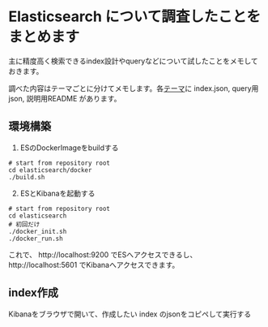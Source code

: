 # Elasticsearch について調査したことをまとめます

主に精度高く検索できるindex設計やqueryなどについて試したことをメモしておきます。

調べた内容はテーマごとに分けてメモします。各[テーマ](elasticsearch/theme)に index.json, query用json, 説明用README があります。

## 環境構築

1. ESのDockerImageをbuildする
　
```
# start from repository root
cd elasticsearch/docker
./build.sh
```

2. ESとKibanaを起動する

```
# start from repository root
cd elasticsearch
# 初回だけ
./docker_init.sh
./docker_run.sh
```

これで、 http://localhost:9200 でESへアクセスできるし、 http://localhost:5601 でKibanaへアクセスできます。

## index作成

Kibanaをブラウザで開いて、作成したい index のjsonをコピペして実行する

